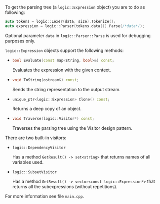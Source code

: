 To get the parsing tree (a `logic::Expression` object) you are to do as following:

```cpp
auto tokens = logic::Lexer(data, size).Tokenize();
auto expression = logic::Parser(tokens.data()).Parse(/*data*/);
```

Optional parameter `data` in `logic::Parser::Parse` is used for debugging purposes only.

`logic::Expression` objects support the following methods:

-
  ```cpp
  bool Evaluate(const map<string, bool>&) const;
  ```

  Evaluates the expression with the given context.
-
  ```cpp
  void ToString(ostream&) const;
  ```

  Sends the string representation to the output stream.
-
  ```cpp
  unique_ptr<logic::Expression> Clone() const;
  ```

  Returns a deep copy of an object.
-
  ```cpp
  void Traverse(logic::Visitor*) const;
  ```

  Traverses the parsing tree using the Visitor design pattern.

There are two built-in visitors:

- `logic::DependencyVisitor`

  Has a method `GetResult() -> set<string>` that returns names of all variables used.
- `logic::SubsetVisitor`

  Has a method `GetResult() -> vector<const logic::Expression*>` that returns all the subexpressions
  (without repetitions).

For more information see file `main.cpp`.
